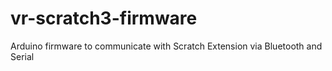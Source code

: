 # vr-scratch3-firmware
Arduino firmware to communicate with Scratch Extension via Bluetooth and Serial
